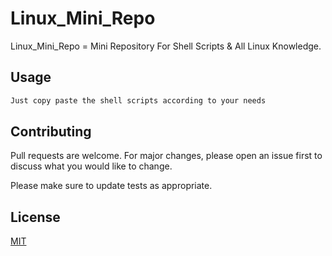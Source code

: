 # Linux_Mini_Repo

Linux_Mini_Repo = Mini Repository For Shell Scripts & All Linux Knowledge.

## Usage

```bash
Just copy paste the shell scripts according to your needs
```

## Contributing
Pull requests are welcome. For major changes, please open an issue first to discuss what you would like to change.

Please make sure to update tests as appropriate.

## License
[MIT](https://choosealicense.com/licenses/mit/)